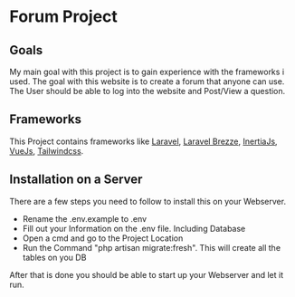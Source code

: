 # Forum Project
## Goals
My main goal with this project is to gain experience with the frameworks i used. The goal with this website is to create a forum that anyone can use. The User should be able to log into the website and Post/View a question. 
## Frameworks
This Project contains frameworks like [Laravel](https://laravel.com/docs/9.x), [Laravel Brezze](https://laravel.com/docs/9.x/starter-kits#breeze-and-inertia), [InertiaJs](https://inertiajs.com/), [VueJs](https://vuejs.org/), [Tailwindcss](https://tailwindcss.com/). 
## Installation on a Server
There are a few steps you need to follow to install this on your Webserver. 
<ul>
    <li>Rename the .env.example to .env</li>
    <li>Fill out your Information on the .env file. Including Database</li>
    <li>Open a cmd and go to the Project Location</li>
    <li>Run the Command "php artisan migrate:fresh". This will create all the tables on you DB</li>
</ul>

After that is done you should be able to start up your Webserver and let it run.
    
     
